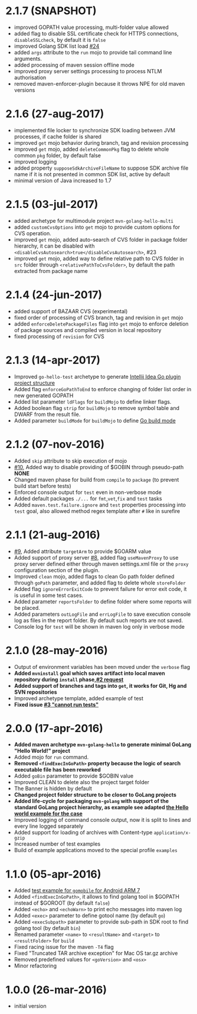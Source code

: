 # 2.1.7 (SNAPSHOT)
- improved GOPATH value processing, multi-folder value allowed
- added flag to disable SSL certificate check for HTTPS connections, `disableSSLcheck`, by default it is `false`
- improved Golang SDK list load [#24](https://github.com/raydac/mvn-golang/issues/24)
- added `args` attribute to the `run` mojo to provide tail command line arguments.
- added processing of maven session offline mode 
- improved proxy server settings processing to process NTLM authorisation
- removed maven-enforcer-plugin because it throws NPE for old maven versions

# 2.1.6 (27-aug-2017)
- implemented file locker to synchronize SDK loading between JVM processes, if cache folder is shared
- improved `get` mojo behavior during branch, tag and revision processing
- improved `get` mojo, added `deleteCommonPkg` flag to delete whole common `pkg` folder, by default false
- improved logging
- added property `supposeSdkArchiveFileName` to suppose SDK archive file name if it is not presented in common SDK list, active by default
- minimal version of Java increased to 1.7

# 2.1.5 (03-jul-2017)
- added archetype for multimodule project `mvn-golang-hello-multi` 
- added `customCvsOptions` into `get` mojo to provide custom options for CVS operation.
- improved `get` mojo, added auto-search of CVS folder in package folder hierarchy, it can be disabled with `<disableCvsAutosearch>true</disableCvsAutosearch>`, #23
- improved `get` mojo, added way to define relative path to CVS folder in `src` folder through `<relativePathToCvsFolder>`, by default the path extracted from package name

# 2.1.4 (24-jun-2017)
- added support of BAZAAR CVS (experimental)
- fixed order of processing of CVS branch, tag and revision in `get` mojo
- added `enforceDeletePackageFiles` flag into `get` mojo to enforce deletion of package sources and compiled version in local repository
- fixed processing of `revision` for CVS

# 2.1.3 (14-apr-2017)
- Improved `go-hello-test` archetype to generate [Intellij Idea Go plugin project structure](https://plugins.jetbrains.com/plugin/5047-go-language-golang-org-support-plugin)
- Added flag `enforceGoPathToEnd` to enforce changing of folder list order in new generated GOPATH
- Added list parameter `ldFlags` for `buildMojo` to define linker flags.
- Added boolean flag `strip` for `buildMojo` to remove symbol table and DWARF from the result file.
- Added parameter `buildMode` for `buildMojo` to define [Go build mode](https://golang.org/cmd/go/#hdr-Description_of_build_modes)

# 2.1.2 (07-nov-2016)
- Added `skip` attribute to skip execution of mojo
- [#10](https://github.com/raydac/mvn-golang/issues/10), Added way to disable providing of $GOBIN through pseudo-path __NONE__
- Changed maven phase for build from `compile` to `package` (to prevent build start before tests)
- Enforced console output for `test` even in non-verbose mode
- Added default packages `./...` for `fmt`,`vet`,`fix` and `test` tasks
- Added `maven.test.failure.ignore` and `test` properties processing into `test` goal, also allowed method regex template after `#` like in surefire

# 2.1.1 (21-aug-2016)
- [#9](https://github.com/raydac/mvn-golang/issues/9), Added attribute `targetArm` to provide $GOARM value
- Added support of proxy server [#8](https://github.com/raydac/mvn-golang/issues/8), added flag `useMavenProxy` to use proxy server defined either through maven settings.xml file or the `proxy` configuration section of the plugin.
- Improved `clean` mojo, added flags to clean Go path folder defined through `goPath` parameter, and added flag to delete whole `storeFolder`
- Added flag `ignoreErrorExitCode` to prevent failure for error exit code, it is useful in some test cases.
- Added parameter `reportsFolder` to define folder where some reports will be placed.
- Added parameters `outLogFile` and `errLogFile` to save execution console log as files in the report folder. By default such reports are not saved.
- Console log for `test` will be shown in maven log only in verbose mode 

# 2.1.0 (28-may-2016)
- Output of environment variables has been moved under the `verbose` flag
- __Added `mvninstall` goal which saves artifact into local maven repository during `install` phase,[#2 request](https://github.com/raydac/mvn-golang/issues/2)__
- __Added support of branches and tags into `get`, it works for Git, Hg and SVN repositories__
- Improved archetype template, added example of test
- __Fixed issue [#3 "cannot run tests"](https://github.com/raydac/mvn-golang/issues/3)__

# 2.0.0 (17-apr-2016)
- __Added maven archetype `mvn-golang-hello` to generate minimal GoLang "Hello World!" project__
- Added mojo for `run` command.
- __Removed `<findExecInGoPath>` property because the logic of search executable file has been reworked__
- Added `goBin` parameter to provide $GOBIN value
- Improved CLEAN to delete also the project target folder
- The Banner is hidden by default
- __Changed project folder structure to be closer to GoLang projects__
- __Added life-cycle for packaging `mvn-golang` with support of the standard GoLang project hierarchy, as example see adapted [the Hello world example for the case](https://github.com/raydac/mvn-golang/blob/master/mvn-golang-examples/mvn-golang-example-helloworld/pom.xml)__
- Improved logging of command console output, now it is split to lines and every line logged separately
- Added support for loading of archives with Content-type `application/x-gzip`
- Increased number of test examples
- Build of example applications moved to the special profile `examples`

# 1.1.0 (05-apr-2016)
- Added [test example for `gomobile` for Android ARM 7](https://github.com/raydac/mvn-golang/tree/master/mvn-golang-examples/mvn-golang-example-gomobile) 
- Added `<findExecInGoPath>`, it allows to find golang tool in $GOPATH instead of $GOROOT (by default `false`)
- Added `<echo>` and `<echoWarn>` to print echo messages into maven log
- Added `<exec>` parameter to define gotool name (by default `go`)
- Added `<execSubpath>` parameter to provide sub-path in SDK root to find golang tool (by default `bin`)
- Renamed parameter `<name>` to `<resultName>` and `<target>` to `<resultFolder>` for `build`
- Fixed racing issue for the maven `-T4` flag
- Fixed "Truncated TAR archive exception" for Mac OS tar.gz archive
- Removed predefined values for `<goVersion>` and `<osx>`
- Minor refactoring

# 1.0.0 (26-mar-2016)
- initial version
